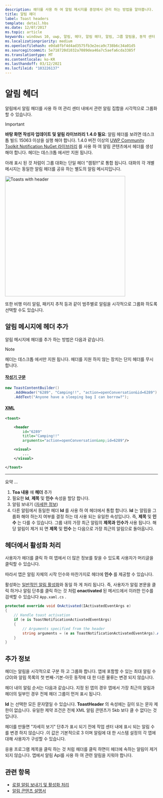 ```yaml
---
description: 헤더를 사용 하 여 알림 메시지를 중앙에서 관리 하는 방법을 알아봅니다.
title: 알림 헤더
label: Toast headers
template: detail.hbs
ms.date: 12/07/2017
ms.topic: article
keywords: windows 10, uwp, 알림, 헤더, 알림 헤더, 알림, 그룹 알림을, 동작 센터
ms.localizationpriority: medium
ms.openlocfilehash: e0da8fbf4d4ad3575fb3e2eca9c738b6c34a01d5
ms.sourcegitcommit: 5e718720d1032a7089dea46a7c5aefa6cda3385f
ms.translationtype: MT
ms.contentlocale: ko-KR
ms.lasthandoff: 03/12/2021
ms.locfileid: "103226137"
---
```

# <a name="toast-headers"></a>알림 헤더

알림에서 알림 헤더를 사용 하 여 관리 센터 내에서 관련 알림 집합을 시각적으로 그룹화 할 수 있습니다.

> [!IMPORTANT]
> **바탕 화면 작성자 업데이트 및 알림 라이브러리 1.4.0 필요**: 알림 헤더를 보려면 데스크톱 빌드 15063 이상을 실행 해야 합니다. 1.4.0 버전 이상의 [UWP Community Toolkit Notification NuGet 라이브러리](https://www.nuget.org/packages/Microsoft.Toolkit.Uwp.Notifications/) 를 사용 하 여 알림 콘텐츠에서 헤더를 생성 해야 합니다. 헤더는 데스크톱 에서만 지원 됩니다.

아래 표시 된 것 처럼이 그룹 대화는 단일 헤더 "캠핑!!"로 통합 됩니다. 대화의 각 개별 메시지는 동일한 알림 헤더를 공유 하는 별도의 알림 메시지입니다.

<img alt="Toasts with header" src="images/toast-headers-action-center.png" width="396"/>

또한 비행 미리 알림, 패키지 추적 등과 같이 범주별로 알림을 시각적으로 그룹화 하도록 선택할 수도 있습니다.

## <a name="add-a-header-to-a-toast"></a>알림 메시지에 헤더 추가

알림 메시지에 헤더를 추가 하는 방법은 다음과 같습니다.

> [!NOTE]
> 헤더는 데스크톱 에서만 지원 됩니다. 헤더를 지원 하지 않는 장치는 단지 헤더를 무시 합니다.

#### <a name="builder-syntax"></a>[작성기 구문](#tab/builder-syntax)

```csharp
new ToastContentBuilder()
    .AddHeader("6289", "Camping!!", "action=openConversation&id=6289")
    .AddText("Anyone have a sleeping bag I can borrow?");
```

#### <a name="xml"></a>[XML](#tab/xml)

```xml
<toast>

    <header
        id="6289"
        title="Camping!!"
        arguments="action=openConversation&amp;id=6289"/>

    <visual>
        ...
    </visual>

</toast>
```

---

요약 ...

1. **Toa 내용** 에 **헤더** 추가
2. 필요한 **Id**, **제목** 및 **인수** 속성을 할당 합니다.
3. 알림 보내기 ([자세한 정보](send-local-toast.md))
4. 다른 알림에서 동일한 헤더 **Id** 를 사용 하 여 헤더에서 통합 합니다. **Id** 는 알림을 그룹화 해야 하는지 여부를 결정 하는 데 사용 되는 유일한 속성입니다. 즉, **제목** 및 **인수** 는 다를 수 있습니다. 그룹 내의 가장 최근 알림의 **제목과** **인수가** 사용 됩니다. 해당 알림이 제거 되 면 **제목** 및 **인수** 는 다음으로 가장 최근의 알림으로 돌아옵니다.


## <a name="handle-activation-from-a-header"></a>헤더에서 활성화 처리

사용자가 헤더를 클릭 하 여 앱에서 더 많은 정보를 찾을 수 있도록 사용자가 머리글을 클릭할 수 있습니다.

따라서 앱은 알림 자체의 시작 인수와 마찬가지로 헤더에 **인수** 를 제공할 수 있습니다.

활성화는 [일반적인 알림 활성화](send-local-toast.md#step-3-handling-activation)와 동일 하 게 처리 됩니다. 즉, 사용자가 알림 본문을 클릭 하거나 알림 단추를 클릭 하는 것 처럼 **onactivated** 된 메서드에서 이러한 인수를 검색할 수 있습니다 `App.xaml.cs` .

```csharp
protected override void OnActivated(IActivatedEventArgs e)
{
    // Handle toast activation
    if (e is ToastNotificationActivatedEventArgs)
    {
        // Arguments specified from the header
        string arguments = (e as ToastNotificationActivatedEventArgs).Argument;
    }
}
```


## <a name="additional-info"></a>추가 정보

헤더는 알림을 시각적으로 구분 하 고 그룹화 합니다. 앱에 포함할 수 있는 최대 알림 수 (20)와 알림 목록의 첫 번째-기본-아웃 동작에 대 한 다른 물류는 변경 되지 않습니다.

헤더 내의 알림 순서는 다음과 같습니다. 지정 된 앱의 경우 앱에서 가장 최근의 알림과 헤더의 일부인 경우 전체 헤더 그룹이 먼저 표시 됩니다.

**Id** 는 선택한 모든 문자열일 수 있습니다. **ToastHeader** 의 속성에는 길이 또는 문자 제한이 없습니다. 유일한 제약 조건은 전체 XML 알림 콘텐츠가 5kb 보다 클 수 없다는 것입니다.

헤더를 만들면 "자세히 보기" 단추가 표시 되기 전에 작업 센터 내에 표시 되는 알림 수를 변경 하지 않습니다 .이 값은 기본적으로 3 이며 알림에 대 한 시스템 설정의 각 앱에 대해 사용자가 구성할 수 있습니다.

응용 프로그램 제목을 클릭 하는 것 처럼 헤더를 클릭 하면이 헤더에 속하는 알림이 제거 되지 않습니다. 앱에서 알림 Api를 사용 하 여 관련 알림을 지워야 합니다.


## <a name="related-topics"></a>관련 항목

- [로컬 알림 보내기 및 활성화 처리](send-local-toast.md)
- [알림 콘텐츠 설명서](adaptive-interactive-toasts.md)
